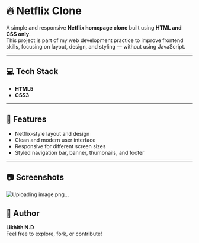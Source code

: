 # 🔥 Netflix Clone

A simple and responsive **Netflix homepage clone** built using **HTML and CSS only**.  
This project is part of my web development practice to improve frontend skills, focusing on layout, design, and styling — without using JavaScript.

---

## 💻 Tech Stack

- **HTML5**
- **CSS3**

---

## 🎯 Features

- Netflix-style layout and design
- Clean and modern user interface
- Responsive for different screen sizes
- Styled navigation bar, banner, thumbnails, and footer

---

## 📷 Screenshots

![Uploading image.png…]()

## 🙌 Author

**Likhith N.D**  
Feel free to explore, fork, or contribute!

